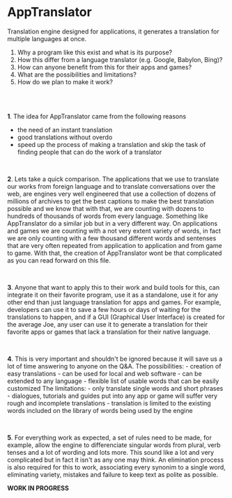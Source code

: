 # AppTranslator
Translation engine designed for applications, it generates a translation for multiple languages at once.

1. Why a program like this exist and what is its purpose?
2. How this differ from a language translator (e.g. Google, Babylon, Bing)?
3. How can anyone benefit from this for their apps and games?
4. What are the possibilities and limitations?
5. How do we plan to make it work?

<br> <br>

**1**. The idea for AppTranslator came from the following reasons
  - the need of an instant translation
  - good translations without overdo
  - speed up the process of making a translation and skip the task of finding people that can do the work of a translator

<br>

**2**. Lets take a quick comparison. The applications that we use to translate our works from foreign language and to translate conversations over the web, are engines very well engineered that use a collection of dozens of millions of archives to get the best captions to make the best translation possible and we know that with that, we are counting with dozens to hundreds of thousands of words from every language.
Something like AppTranslator do a similar job but in a very different way. On applications and games we are counting with a not very extent variety of words, in fact we are only counting with a few thousand different words and sentenses that are very often repeated from application to application and from game to game. With that, the creation of AppTranslator wont be that complicated as you can read forward on this file.

<br>

**3**. Anyone that want to apply this to their work and build tools for this, can integrate it on their favorite program, use it as a standalone, use it for any other end than just language translation for apps and games. For example, developers can use it to save a few hours or days of waiting for the translations to happen, and if a GUI (Graphical User Interface) is created for the average Joe, any user can use it to generate a translation for their favorite apps or games that lack a translation for their native language.

<br>

**4**. This is very important and shouldn't be ignored because it will save us a lot of time answering to anyone on the Q&A.
  The possibilities:
    - creation of easy translations
    - can be used for local and web software
    - can be extended to any language 
    - flexible list of usable words that can be easily customized
  The limitations:
    - only translate single words and short phrases
    - dialogues, tutorials and guides put into any app or game will suffer very rough and incomplete translations
    - translation is limited to the existing words included on the library of words being used by the engine

<br>

**5**. For everything work as expected, a set of rules need to be made, for example, allow the engine to differenciate singular words from plural, verb tenses and a lot of wording and lots more. This sound like a lot and very complicated but in fact it isn't as any one may think. An elimination process is also required for this to work, associating every synonim to a single word, eliminating variety, mistakes and failure to keep text as polite as possible.

**WORK IN PROGRESS**
